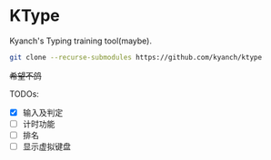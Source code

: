 # KType

Kyanch's Typing training tool(maybe).

```bash
git clone --recurse-submodules https://github.com/kyanch/ktype
```
~~希望不鸽~~

TODOs:
- [x] 输入及判定
- [ ] 计时功能
- [ ] 排名
- [ ] 显示虚拟键盘
